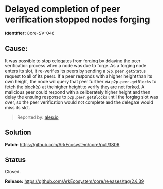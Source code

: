 # Delayed completion of peer verification stopped nodes forging
**Identifier:** Core-SV-048
## Cause:
It was possible to stop delegates from forging by delaying the peer verification process when a node was due to forge. As a forging node enters its slot, it re-verifies its peers by sending a `p2p.peer.getStatus` request to all of its peers. If a peer responds with a higher height than its own height, the node will query that peer further via `p2p.peer.getBlocks` to fetch the block(s) at the higher height to verify they are not forked. A malicious peer could respond with a deliberately higher height and then delay the ensuing response to `p2p.peer.getBlocks` until the forging slot was over, so the peer verification would not complete and the delegate would miss its slot.
>Reported by: [alessio](https://github.com/alessiodf)
## Solution
**Patch:** https://github.com/ArkEcosystem/core/pull/3806
## Status
Closed.

**Release:** https://github.com/ArkEcosystem/core/releases/tag/2.6.39